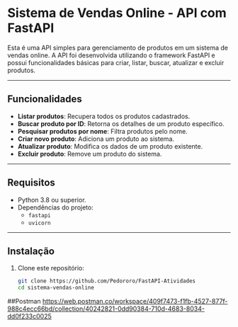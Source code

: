 # Sistema de Vendas Online - API com FastAPI

Esta é uma API simples para gerenciamento de produtos em um sistema de vendas online. A API foi desenvolvida utilizando o framework FastAPI e possui funcionalidades básicas para criar, listar, buscar, atualizar e excluir produtos.

---

## Funcionalidades

- **Listar produtos**: Recupera todos os produtos cadastrados.
- **Buscar produto por ID**: Retorna os detalhes de um produto específico.
- **Pesquisar produtos por nome**: Filtra produtos pelo nome.
- **Criar novo produto**: Adiciona um produto ao sistema.
- **Atualizar produto**: Modifica os dados de um produto existente.
- **Excluir produto**: Remove um produto do sistema.

---

## Requisitos

- Python 3.8 ou superior.
- Dependências do projeto:
  - `fastapi`
  - `uvicorn`

---

## Instalação

1. Clone este repositório:
   ```bash
   git clone https://github.com/Pedororo/FastAPI-Atividades
   cd sistema-vendas-online

##Postman
https://web.postman.co/workspace/409f7473-f1fb-4527-877f-988c4ecc66bd/collection/40242821-0dd90384-710d-4683-8034-dd0f233c0025
